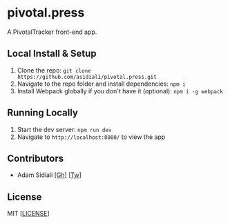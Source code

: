 # pivotal.press
A PivotalTracker front-end app.

## Local Install & Setup
1. Clone the repo: `git clone https://github.com/asidiali/pivotal.press.git`
2. Navigate to the repo folder and install dependencies: `npm i`
3. Install Webpack globally if you don't have it (optional): `npm i -g webpack`

## Running Locally
1. Start the dev server: `npm run dev`
2. Navigate to `http://localhost:8080/` to view the app


## Contributors
- Adam Sidiali [[Gh](http://github.com/asidiali)] [[Tw](http://twitter.com/adamsidiali)]

## License
MIT [[LICENSE](https://github.com/asidiali/pivotal.press/blob/master/LICENSE.md)]
